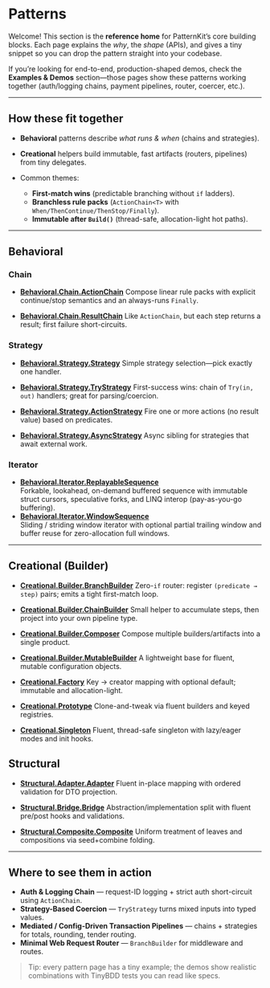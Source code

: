 # Patterns

Welcome! This section is the **reference home** for PatternKit’s core building blocks. Each page explains the *why*, the *shape* (APIs), and gives a tiny snippet so you can drop the pattern straight into your codebase.

If you’re looking for end-to-end, production-shaped demos, check the **Examples & Demos** section—those pages show these patterns working together (auth/logging chains, payment pipelines, router, coercer, etc.).

---

## How these fit together

* **Behavioral** patterns describe *what runs & when* (chains and strategies).
* **Creational** helpers build immutable, fast artifacts (routers, pipelines) from tiny delegates.
* Common themes:

    * **First-match wins** (predictable branching without `if` ladders).
    * **Branchless rule packs** (`ActionChain<T>` with `When/ThenContinue/ThenStop/Finally`).
    * **Immutable after `Build()`** (thread-safe, allocation-light hot paths).

---

## Behavioral

### Chain

* **[Behavioral.Chain.ActionChain](behavioral/chain/actionchain.md)**
  Compose linear rule packs with explicit continue/stop semantics and an always-runs `Finally`.

* **[Behavioral.Chain.ResultChain](behavioral/chain/resultchain.md)**
  Like `ActionChain`, but each step returns a result; first failure short-circuits.

### Strategy

* **[Behavioral.Strategy.Strategy](behavioral/strategy/strategy.md)**
  Simple strategy selection—pick exactly one handler.

* **[Behavioral.Strategy.TryStrategy](behavioral/strategy/trystrategy.md)**
  First-success wins: chain of `Try(in, out)` handlers; great for parsing/coercion.

* **[Behavioral.Strategy.ActionStrategy](behavioral/strategy/actionstrategy.md)**
  Fire one or more actions (no result value) based on predicates.

* **[Behavioral.Strategy.AsyncStrategy](behavioral/strategy/asyncstrategy.md)**
  Async sibling for strategies that await external work.

### Iterator

* **[Behavioral.Iterator.ReplayableSequence](behavioral/iterator/replayablesequence.md)**  
  Forkable, lookahead, on-demand buffered sequence with immutable struct cursors, speculative forks, and LINQ interop (pay-as-you-go buffering).
* **[Behavioral.Iterator.WindowSequence](behavioral/iterator/windowsequence.md)**  
  Sliding / striding window iterator with optional partial trailing window and buffer reuse for zero-allocation full windows.

---

## Creational (Builder)

* **[Creational.Builder.BranchBuilder](creational/builder/branchbuilder.md)**
  Zero-`if` router: register `(predicate → step)` pairs; emits a tight first-match loop.

* **[Creational.Builder.ChainBuilder](creational/builder/chainbuilder.md)**
  Small helper to accumulate steps, then project into your own pipeline type.

* **[Creational.Builder.Composer](creational/builder/composer.md)**
  Compose multiple builders/artifacts into a single product.

* **[Creational.Builder.MutableBuilder](creational/builder/mutablebuilder.md)**
  A lightweight base for fluent, mutable configuration objects.

* **[Creational.Factory](creational/factory/factory.md)**
  Key → creator mapping with optional default; immutable and allocation-light.

* **[Creational.Prototype](creational/prototype/prototype.md)**
  Clone-and-tweak via fluent builders and keyed registries.

* **[Creational.Singleton](creational/singleton/singleton.md)**
  Fluent, thread-safe singleton with lazy/eager modes and init hooks.


## Structural

* **[Structural.Adapter.Adapter](structural/adapter/fluent-adapter.md)**
  Fluent in-place mapping with ordered validation for DTO projection.

* **[Structural.Bridge.Bridge](structural/bridge/bridge.md)**
  Abstraction/implementation split with fluent pre/post hooks and validations.

* **[Structural.Composite.Composite](structural/composite/composite.md)**
  Uniform treatment of leaves and compositions via seed+combine folding.

---

## Where to see them in action

* **Auth & Logging Chain** — request-ID logging + strict auth short-circuit using `ActionChain`.
* **Strategy-Based Coercion** — `TryStrategy` turns mixed inputs into typed values.
* **Mediated / Config-Driven Transaction Pipelines** — chains + strategies for totals, rounding, tender routing.
* **Minimal Web Request Router** — `BranchBuilder` for middleware and routes.

> Tip: every pattern page has a tiny example; the demos show realistic combinations with TinyBDD tests you can read like specs.
